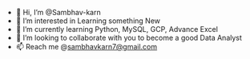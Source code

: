 - 👋 Hi, I’m @Sambhav-karn
- 👀 I’m interested in Learning something New
- 🌱 I’m currently learning Python, MySQL, GCP, Advance Excel
- 💞️ I’m looking to collaborate with you to become a good Data Analyst
- 📫 Reach me @sambhavkarn7@gmail.com

<!---
Sambhav-karn/Sambhav-karn is a ✨ special ✨ repository because its `README.md` (this file) appears on your GitHub profile.
You can click the Preview link to take a look at your changes.
--->
